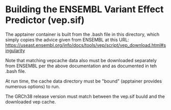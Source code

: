 # Building the ENSEMBL Variant Effect Predictor (vep.sif)
The apptainer container is built from the .bash file in this directory, which simply copies the advice
given from ENSEMBL at this URL:
https://useast.ensembl.org/info/docs/tools/vep/script/vep_download.html#singularity

Note that matching vepcache data also must be downloaded separately from ENSEMBL per
the above documentation and as documented in teh .bash file.

At run time, the cache data directory must be "bound" (apptainer provides numerous options)
to run.

The GRCh38 release version must match between the vep.sif buuld and the downloaded vep cache.
